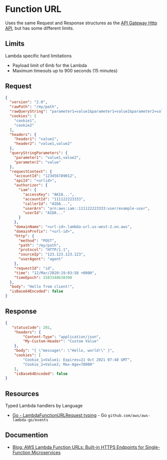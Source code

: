 # Function URL

Uses the same Request and Response structures as the [API Gateway Http API](./http-api.md), but has some different limits.

## Limits

Lambda specific hard limitations

- Payload limit of 6mb for the Lambda
- Maximum timeouts up to 900 seconds (15 minutes)


## Request

```json
{
  "version": "2.0",
  "rawPath": "/my/path",
  "rawQueryString": "parameter1=value1&parameter1=value2&parameter2=value",
  "cookies": [
    "cookie1",
    "cookie2"
  ],
  "headers": {
    "header1": "value1",
    "header2": "value1,value2"
  },
  "queryStringParameters": {
    "parameter1": "value1,value2",
    "parameter2": "value"
  },
  "requestContext": {
    "accountId": "123456789012",
    "apiId": "<urlid>",
    "authorizer": {
      "iam": {
        "accessKey": "AKIA...",
        "accountId": "111122223333",
        "callerId": "AIDA...",
        "userArn": "arn:aws:iam::111122223333:user/example-user",
        "userId": "AIDA..."
      }
    },
    "domainName": "<url-id>.lambda-url.us-west-2.on.aws",
    "domainPrefix": "<url-id>",
    "http": {
      "method": "POST",
      "path": "/my/path",
      "protocol": "HTTP/1.1",
      "sourceIp": "123.123.123.123",
      "userAgent": "agent"
    },
    "requestId": "id",
    "time": "12/Mar/2020:19:03:58 +0000",
    "timeEpoch": 1583348638390
  },
  "body": "Hello from client!",
  "isBase64Encoded": false
}
```

## Response

```json
{
   "statusCode": 201,
    "headers": {
        "Content-Type": "application/json",
        "My-Custom-Header": "Custom Value"
    },
    "body": "{ \"message\": \"Hello, world!\" }",
    "cookies": [
        "Cookie_1=Value1; Expires=21 Oct 2021 07:48 GMT",
        "Cookie_2=Value2; Max-Age=78000"
    ],
    "isBase64Encoded": false
}
```

## Resources

Typed Lambda handlers by Language

- [Go - LambdaFunctionURLRequest typing](https://github.com/aws/aws-lambda-go/blob/main/events/lambda_function_urls.go) - Go `github.com/aws/aws-lambda-go/events`

## Documention

- [Blog: AWS Lambda Function URLs: Built-in HTTPS Endpoints for Single-Function Microservices](https://aws.amazon.com/blogs/aws/announcing-aws-lambda-function-urls-built-in-https-endpoints-for-single-function-microservices/)
